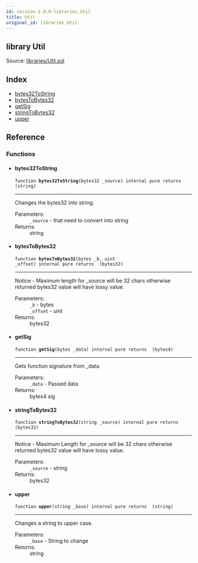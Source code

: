 ```yaml
---
id: version-2.0.0-libraries_Util
title: Util
original_id: libraries_Util
---
```


<div class="contract-doc"><div class="contract"><h2 class="contract-header"><span class="contract-kind">library</span> Util</h2><div class="source">Source: <a href="git+https://github.com/PolymathNetwork/polymath-core/blob/v1.4.0/contracts/libraries/Util.sol" target="_blank">libraries/Util.sol</a></div></div><div class="index"><h2>Index</h2><ul><li><a href="libraries_Util.html#bytes32ToString">bytes32ToString</a></li><li><a href="libraries_Util.html#bytesToBytes32">bytesToBytes32</a></li><li><a href="libraries_Util.html#getSig">getSig</a></li><li><a href="libraries_Util.html#stringToBytes32">stringToBytes32</a></li><li><a href="libraries_Util.html#upper">upper</a></li></ul></div><div class="reference"><h2>Reference</h2><div class="functions"><h3>Functions</h3><ul><li><div class="item function"><span id="bytes32ToString" class="anchor-marker"></span><h4 class="name">bytes32ToString</h4><div class="body"><code class="signature">function <strong>bytes32ToString</strong><span>(bytes32 _source) </span><span>internal </span><span>pure </span><span>returns  (string) </span></code><hr/><div class="description"><p>Changes the bytes32 into string.</p></div><dl><dt><span class="label-parameters">Parameters:</span></dt><dd><div><code>_source</code> - that need to convert into string</div></dd><dt><span class="label-return">Returns:</span></dt><dd>string</dd></dl></div></div></li><li><div class="item function"><span id="bytesToBytes32" class="anchor-marker"></span><h4 class="name">bytesToBytes32</h4><div class="body"><code class="signature">function <strong>bytesToBytes32</strong><span>(bytes _b, uint _offset) </span><span>internal </span><span>pure </span><span>returns  (bytes32) </span></code><hr/><div class="description"><p>Notice - Maximum length for _source will be 32 chars otherwise returned bytes32 value will have lossy value.</p></div><dl><dt><span class="label-parameters">Parameters:</span></dt><dd><div><code>_b</code> - bytes</div><div><code>_offset</code> - uint</div></dd><dt><span class="label-return">Returns:</span></dt><dd>bytes32</dd></dl></div></div></li><li><div class="item function"><span id="getSig" class="anchor-marker"></span><h4 class="name">getSig</h4><div class="body"><code class="signature">function <strong>getSig</strong><span>(bytes _data) </span><span>internal </span><span>pure </span><span>returns  (bytes4) </span></code><hr/><div class="description"><p>Gets function signature from _data.</p></div><dl><dt><span class="label-parameters">Parameters:</span></dt><dd><div><code>_data</code> - Passed data</div></dd><dt><span class="label-return">Returns:</span></dt><dd>bytes4 sig</dd></dl></div></div></li><li><div class="item function"><span id="stringToBytes32" class="anchor-marker"></span><h4 class="name">stringToBytes32</h4><div class="body"><code class="signature">function <strong>stringToBytes32</strong><span>(string _source) </span><span>internal </span><span>pure </span><span>returns  (bytes32) </span></code><hr/><div class="description"><p>Notice - Maximum Length for _source will be 32 chars otherwise returned bytes32 value will have lossy value.</p></div><dl><dt><span class="label-parameters">Parameters:</span></dt><dd><div><code>_source</code> - string</div></dd><dt><span class="label-return">Returns:</span></dt><dd>bytes32</dd></dl></div></div></li><li><div class="item function"><span id="upper" class="anchor-marker"></span><h4 class="name">upper</h4><div class="body"><code class="signature">function <strong>upper</strong><span>(string _base) </span><span>internal </span><span>pure </span><span>returns  (string) </span></code><hr/><div class="description"><p>Changes a string to upper case.</p></div><dl><dt><span class="label-parameters">Parameters:</span></dt><dd><div><code>_base</code> - String to change</div></dd><dt><span class="label-return">Returns:</span></dt><dd>string</dd></dl></div></div></li></ul></div></div></div>
